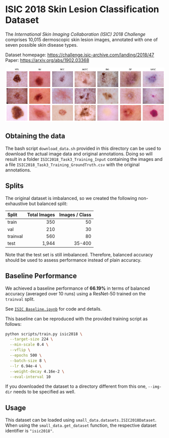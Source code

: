 # ISIC 2018 Skin Lesion Classification Dataset

The _International Skin Imaging Collaboration (ISIC) 2018 Challenge_ comprises 10,015 dermoscopic skin lesion images, annotated with one of seven possible skin disease types.

Dataset homepage: <https://challenge.isic-archive.com/landing/2018/47>  
Paper: <https://arxiv.org/abs/1902.03368>

![Example images from ISIC 2018](example_images.png)


## Obtaining the data

The bash script `download_data.sh` provided in this directory can be used to download the actual image data and original annotations.
Doing so will result in a folder `ISIC2018_Task3_Training_Input` containing the images and a file `ISIC2018_Task3_Training_GroundTruth.csv` with the original annotations.


## Splits

The original dataset is imbalanced, so we created the following non-exhaustive but balanced split:

|   Split   | Total Images | Images / Class |
|:----------|-------------:|---------------:|
| train     |          350 |             50 |
| val       |          210 |             30 |
| trainval  |          560 |             80 |
| test      |        1,944 |         35-400 |

Note that the test set is still imbalanced.
Therefore, balanced accuracy should be used to assess performance instead of plain accuracy.


## Baseline Performance

We achieved a baseline performance of **66.19%** in terms of balanced accuracy (averaged over 10 runs) using a ResNet-50 trained on the `trainval` split.

See [`ISIC Baseline.ipynb`](ISIC%20Baseline.ipynb) for code and details.

This baseline can be reproduced with the provided training script as follows:

```bash
python scripts/train.py isic2018 \
  --target-size 224 \
  --min-scale 0.4 \
  --vflip \
  --epochs 500 \
  --batch-size 8 \
  --lr 6.94e-4 \
  --weight-decay 4.16e-2 \
  --eval-interval 10
```

If you downloaded the dataset to a directory different from this one, `--img-dir` needs to be specified as well.


## Usage

This dataset can be loaded using `small_data.datasets.ISIC2018Dataset`.
When using the `small_data.get_dataset` function, the respective dataset identifier is `"isic2018"`.
